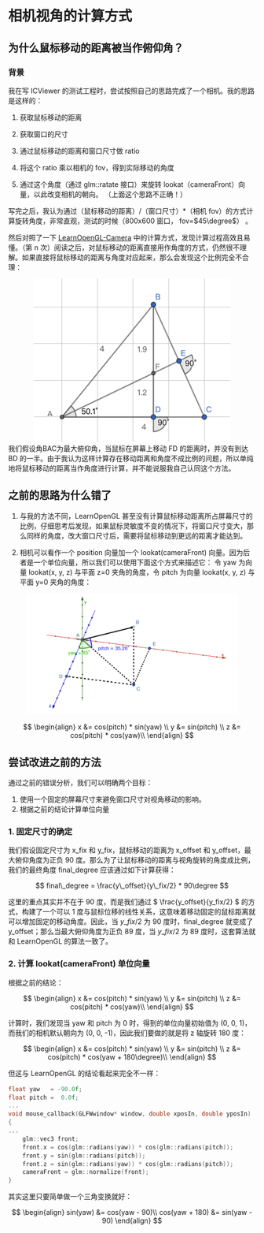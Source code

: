 # 相机视角的计算方式

## 为什么鼠标移动的距离被当作俯仰角？

### 背景

我在写 ICViewer 的测试工程时，尝试按照自己的思路完成了一个相机。我的思路是这样的：

1. 获取鼠标移动的距离

2. 获取窗口的尺寸

3. 通过鼠标移动的距离和窗口尺寸做 ratio

4. 将这个 ratio 乘以相机的 fov，得到实际移动的角度

5. 通过这个角度（通过 glm::ratate 接口）来旋转 lookat（cameraFront）向量，以此改变相机的朝向。
   （上面这个思路不正确！）

写完之后，我认为通过（鼠标移动的距离）/（窗口尺寸）\*（相机 fov）的方式计算旋转角度，非常直观，测试的时候（800x600 窗口， fov=$45\degree$） 。

然后对照了一下 [LearnOpenGL-Camera](https://learnopengl.com/Getting-started/Camera) 中的计算方式，发现计算过程高效且易懂。（第 n 次）阅读之后，对鼠标移动的距离直接用作角度的方式，仍然很不理解。如果直接将鼠标移动的距离与角度对应起来，那么会发现这个比例完全不合理：

<div style="text-align: center">
<img src="./images/cursor_offset.png" height=331px width=400px/>
</div>
我们假设角BAC为最大俯仰角，当鼠标在屏幕上移动 FD 的距离时，并没有到达 BD 的一半。由于我认为这样计算存在移动距离和角度不成比例的问题，所以单纯地将鼠标移动的距离当作角度进行计算，并不能说服我自己认同这个方法。

## 之前的思路为什么错了

1. 与我的方法不同，LearnOpenGL 甚至没有计算鼠标移动距离所占屏幕尺寸的比例，仔细思考后发现，如果鼠标灵敏度不变的情况下，将窗口尺寸变大，那么同样的角度，改大窗口尺寸后，需要将鼠标移动到更远的距离才能达到。

2. 相机可以看作一个 position 向量加一个 lookat(cameraFront) 向量。因为后者是一个单位向量，所以我们可以使用下面这个方式来描述它：
   令 yaw 为向量 lookat(x, y, z) 与平面 z=0 夹角的角度，令 pitch 为向量 lookat(x, y, z) 与平面 y=0 夹角的角度：

<div style="text-align: center">
<img src="./images/yaw_pitch.png" width=430px/>
</div>

$$
\begin{align}
x &= cos(pitch) * sin(yaw) \\
y &= sin(pitch) \\
z &= cos(pitch) * cos(yaw)\\
\end{align}
$$

## 尝试改进之前的方法

通过之前的错误分析，我们可以明确两个目标：

1. 使用一个固定的屏幕尺寸来避免窗口尺寸对视角移动的影响。
2. 根据之前的结论计算单位向量

### 1. 固定尺寸的确定

我们假设固定尺寸为 x_fix 和 y_fix，鼠标移动的距离为 x_offset 和 y_offset，最大俯仰角度为正负 90 度。那么为了让鼠标移动的距离与视角旋转的角度成比例，我们的最终角度 final_degree 应该通过如下计算获得：

$$
final\_degree = \frac{y\_offset}{y\_fix/2} * 90\degree
$$

这里的重点其实并不在于 90 度，而是我们通过 $ \frac{y_offset}{y_fix/2} $ 的方式，构建了一个可以 1 度与鼠标位移的线性关系，这意味着移动固定的鼠标距离就可以增加固定的移动角度。因此，当 $y\_fix/2$ 为 90 度时，final_degree 就变成了 y_offset；那么当最大俯仰角度为正负 89 度，当 $y\_fix/2$ 为 89 度时，这套算法就和 LearnOpenGL 的算法一致了。

### 2. 计算 lookat(cameraFront) 单位向量

根据之前的结论：

$$
\begin{align}
x &= cos(pitch) * sin(yaw) \\
y &= sin(pitch) \\
z &= cos(pitch) * cos(yaw)\\
\end{align}
$$

计算时，我们发现当 yaw 和 pitch 为 0 时，得到的单位向量初始值为 (0, 0, 1)，而我们的相机默认朝向为 (0, 0, -1)，因此我们要做的就是将 z 轴旋转 180 度：

$$
\begin{align}
x &= cos(pitch) * sin(yaw) \\
y &= sin(pitch) \\
z &= cos(pitch) * cos(yaw + 180\degree)\\
\end{align}
$$

但这与 LearnOpenGL 的结论看起来完全不一样：

```cpp
float yaw   = -90.0f;
float pitch =  0.0f;
...
void mouse_callback(GLFWwindow* window, double xposIn, double yposIn)
{
...
    glm::vec3 front;
    front.x = cos(glm::radians(yaw)) * cos(glm::radians(pitch));
    front.y = sin(glm::radians(pitch));
    front.z = sin(glm::radians(yaw)) * cos(glm::radians(pitch));
    cameraFront = glm::normalize(front);
}
```

其实这里只要简单做一个三角变换就好：

$$
\begin{align}
sin(yaw) &= cos(yaw - 90)\\
cos(yaw + 180) &= sin(yaw - 90)
\end{align}
$$
